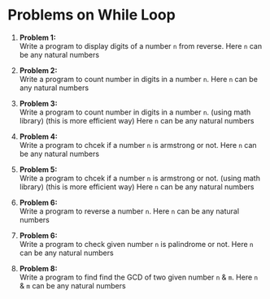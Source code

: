 # Problems on While Loop

1. **Problem 1:**\
   Write a program to display digits of a number `n` from reverse.
   Here `n` can be any natural numbers

2. **Problem 2:**\
   Write a program to count number in digits in a number `n`.
   Here `n` can be any natural numbers

3. **Problem 3:**\
    Write a program to count number in digits in a number `n`. (using math library) (this is more efficient way)
   Here `n` can be any natural numbers

4. **Problem 4:**\
   Write a program to chcek if a number `n` is armstrong or not.
   Here `n` can be any natural numbers

5. **Problem 5:**\
   Write a program to chcek if a number `n` is armstrong or not. (using math library) (this is more efficient way)
   Here `n` can be any natural numbers

6. **Problem 6:**\
   Write a program to reverse a number `n`.
   Here `n` can be any natural numbers

7. **Problem 6:**\
   Write a program to check given number `n` is palindrome or not.
   Here `n` can be any natural numbers

8. **Problem 8:**\
   Write a program to find find the GCD of two given number `n` & `m`.
   Here `n` & `m` can be any natural numbers
